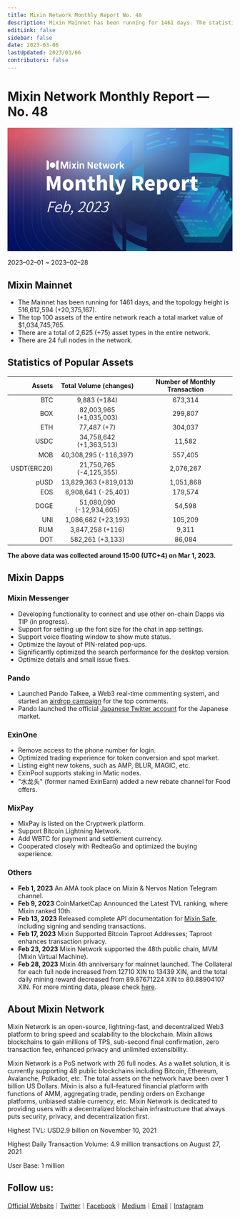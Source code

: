 ```yaml
---
title: Mixin Network Monthly Report No. 48
description: Mixin Mainnet has been running for 1461 days. The statistics of popular assets are listed. Ecosystem development, with MVM Bridge, Pando, Mixpay, Quill and other news and events are listed.
editLink: false
sidebar: false
date: 2023-03-06
lastUpdated: 2023/03/06
contributors: false
---
```

# Mixin Network Monthly Report — No. 48

![monthly-report](./monthly-48.jpg)

2023–02–01 ~ 2023–02–28

## Mixin Mainnet
- The Mainnet has been running for 1461 days, and the topology height is 516,612,594 (+20,375,167).
- The top 100 assets of the entire network reach a total market value of $1,034,745,765.
- There are a total of 2,625 (+75) asset types in the entire network.
- There are 24 full nodes in the network.

## Statistics of Popular Assets

| Assets     | Total Volume (changes) | Number of Monthly Transaction |
|----------:|:----------------------:|:---------:|
| BTC        | 9,883 (+184)                 |	673,314 | 
| BOX	       | 82,003,965 (+1,035,003)	             | 299,807   |
| ETH      	 | 77,487 (+7)             	| 304,037   |
| USDC       | 34,758,642 (+1,363,513)	            | 11,582    |
| MOB        | 40,308,295 (-116,397)             |	557,405   |
| USDT(ERC20)| 21,750,765 (-4,125,355)          	| 2,076,267 |
| pUSD	     | 13,829,363 (+819,013)	            | 1,051,868 |
| EOS        | 6,908,641 (-25,401)            	| 179,574   |
| DOGE	     |  51,080,090 (-12,934,605)              | 54,598    |
| UNI	     | 1,086,682 (+23,193)            | 105,209  |
| RUM        | 3,847,258 (+116)	            | 9,311   |
| DOT        | 582,261 (+3,133)            	| 86,084    |

 **The above data was collected around 15:00 (UTC+4) on Mar 1, 2023.**

## Mixin Dapps

### Mixin Messenger
- Developing functionality to connect and use other on-chain Dapps via TIP (in progress).
- Support for setting up the font size for the chat in app settings.
- Support voice floating window to show mute status.
- Optimize the layout of PIN-related pop-ups.
- Significantly optimized the search performance for the desktop version.
- Optimize details and small issue fixes.

### Pando
- Launched Pando Talkee, a Web3 real-time commenting system, and started an [airdrop campaign](https://pando.im/news/2023/2023-02-20-top-comments-share-100-dollars/) for the top comments. 
- Pando launched the official [Japanese Twitter account](https://twitter.com/pando_ja) for the Japanese market. 

### ExinOne
- Remove access to the phone number for login.
- Optimized trading experience for token conversion and spot market.
- Listing eight new tokens, such as AMP, BLUR, MAGIC, etc.
- ExinPool supports staking in Matic nodes.
- "水龙头" (former named ExinEarn) added a new rebate channel for Food offers.

### MixPay
- MixPay is listed on the Cryptwerk platform.
- Support Bitcoin Lightning Network.
- Add WBTC for payment and settlement currency.
- Cooperated closely with RedteaGo and optimized the buying experience.

### Others
- **Feb 1, 2023** An AMA took place on Mixin & Nervos Nation Telegram channel.
- **Feb 9, 2023** CoinMarketCap Announced the Latest TVL ranking, where Mixin ranked 10th.
- **Feb 13, 2023** Released complete API documentation for [Mixin Safe](https://safe.mixin.dev/), including signing and sending transactions.
- **Feb 17, 2023** Mixin Supported Bitcoin Taproot Addresses; Taproot enhances transaction privacy.
- **Feb 23, 2023** Mixin Network supported the 48th public chain, MVM (Mixin Virtual Machine).
- **Feb 28, 2023** Mixin 4th anniversary for mainnet launched. The Collateral for each full node increased from 12710 XIN to 13439 XIN, and the total daily mining reward decreased from 89.87671224 XIN to 80.88904107 XIN. For more minting data, please check [here](https://blockchair.com/mixin/mintings).

## About Mixin Network

Mixin Network is an open-source, lightning-fast, and decentralized Web3 platform to bring speed and scalability to the blockchain. Mixin allows blockchains to gain millions of TPS, sub-second final confirmation, zero transaction fee, enhanced privacy and unlimited extensibility.

Mixin Network is a PoS network with 26 full nodes. As a wallet solution, it is currently supporting 48 public blockchains including Bitcoin, Ethereum, Avalanche, Polkadot, etc. The total assets on the network have been over 1 billion US Dollars. Mixin is also a full-featured financial platform with functions of AMM, aggregating trade, pending orders on Exchange platforms, unbiased stable currency, etc. Mixin Network is dedicated to providing users with a decentralized blockchain infrastructure that always puts security, privacy, and decentralization first.

Highest TVL: USD2.9 billion on November 10, 2021

Highest Daily Transaction Volume: 4.9 million transactions on August 27, 2021

User Base: 1 million

## Follow us:

[Official Website](https://mixin.one/)｜[Twitter](https://twitter.com/Mixin_Network)｜[Facebook](https://www.facebook.com/MixinNetwork)｜[Medium](https://medium.com/mixinnetwork)｜[Email](contact@mixin.one)｜[Instagram](https://instagram.com/mixinnetwork)
